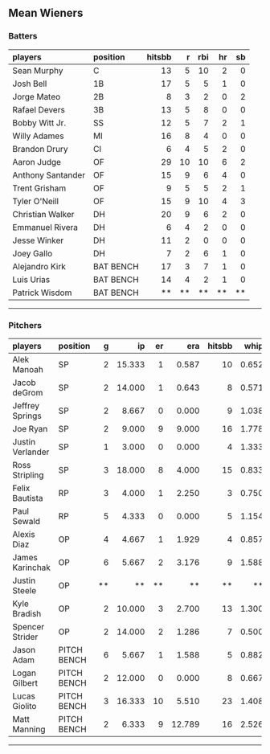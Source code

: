 ## Mean Wieners

### Batters

 
|players           |position  | hitsbb|  r| rbi| hr| sb| 
|:-----------------|:---------|------:|--:|---:|--:|--:| 
|Sean Murphy       |C         |     13|  5|  10|  2|  0| 
|Josh Bell         |1B        |     17|  5|   5|  1|  0| 
|Jorge Mateo       |2B        |      8|  3|   2|  0|  2| 
|Rafael Devers     |3B        |     13|  5|   8|  0|  0| 
|Bobby Witt Jr.    |SS        |     12|  5|   7|  2|  1| 
|Willy Adames      |MI        |     16|  8|   4|  0|  0| 
|Brandon Drury     |CI        |      6|  4|   5|  2|  0| 
|Aaron Judge       |OF        |     29| 10|  10|  6|  2| 
|Anthony Santander |OF        |     15|  9|   6|  4|  0| 
|Trent Grisham     |OF        |      9|  5|   5|  2|  1| 
|Tyler O'Neill     |OF        |     15|  9|  10|  4|  3| 
|Christian Walker  |DH        |     20|  9|   6|  2|  0| 
|Emmanuel Rivera   |DH        |      6|  4|   2|  0|  0| 
|Jesse Winker      |DH        |     11|  2|   0|  0|  0| 
|Joey Gallo        |DH        |      7|  2|   6|  1|  0| 
|Alejandro Kirk    |BAT BENCH |     17|  3|   7|  1|  0| 
|Luis Urias        |BAT BENCH |     14|  4|   2|  1|  0| 
|Patrick Wisdom    |BAT BENCH |     **| **|  **| **| **| 


* * *

### Pitchers

 
|players          |position    |  g|     ip| er|    era| hitsbb|  whip| so|  w| sv| 
|:----------------|:-----------|--:|------:|--:|------:|------:|-----:|--:|--:|--:| 
|Alek Manoah      |SP          |  2| 15.333|  1|  0.587|     10| 0.652| 11|  2|  0| 
|Jacob deGrom     |SP          |  2| 14.000|  1|  0.643|      8| 0.571| 17|  2|  0| 
|Jeffrey Springs  |SP          |  2|  8.667|  0|  0.000|      9| 1.038|  9|  1|  0| 
|Joe Ryan         |SP          |  2|  9.000|  9|  9.000|     16| 1.778| 11|  0|  0| 
|Justin Verlander |SP          |  1|  3.000|  0|  0.000|      4| 1.333|  6|  0|  0| 
|Ross Stripling   |SP          |  3| 18.000|  8|  4.000|     15| 0.833| 18|  1|  0| 
|Felix Bautista   |RP          |  3|  4.000|  1|  2.250|      3| 0.750|  4|  0|  2| 
|Paul Sewald      |RP          |  5|  4.333|  0|  0.000|      5| 1.154|  6|  0|  2| 
|Alexis Diaz      |OP          |  4|  4.667|  1|  1.929|      4| 0.857|  6|  2|  0| 
|James Karinchak  |OP          |  6|  5.667|  2|  3.176|      9| 1.588|  4|  0|  1| 
|Justin Steele    |OP          | **|     **| **|     **|     **|    **| **| **| **| 
|Kyle Bradish     |OP          |  2| 10.000|  3|  2.700|     13| 1.300|  8|  1|  0| 
|Spencer Strider  |OP          |  2| 14.000|  2|  1.286|      7| 0.500| 25|  2|  0| 
|Jason Adam       |PITCH BENCH |  6|  5.667|  1|  1.588|      5| 0.882|  8|  1|  1| 
|Logan Gilbert    |PITCH BENCH |  2| 12.000|  0|  0.000|      8| 0.667| 18|  2|  0| 
|Lucas Giolito    |PITCH BENCH |  3| 16.333| 10|  5.510|     23| 1.408| 18|  0|  0| 
|Matt Manning     |PITCH BENCH |  2|  6.333|  9| 12.789|     16| 2.526|  4|  0|  0| 


* * *


